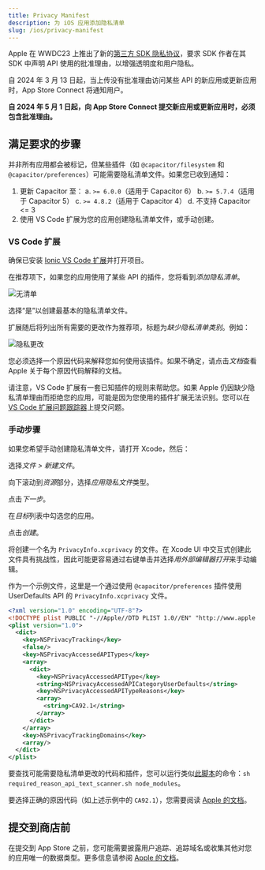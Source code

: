 ```yaml
---
title: Privacy Manifest
description: 为 iOS 应用添加隐私清单
slug: /ios/privacy-manifest
---
```


Apple 在 WWDC23 上推出了新的[第三方 SDK 隐私协议](https://developer.apple.com/news/?id=3d8a9yyh)，要求 SDK 作者在其 SDK 中声明 API 使用的批准理由，以增强透明度和用户隐私。

自 2024 年 3 月 13 日起，当上传没有批准理由访问某些 API 的新应用或更新应用时，App Store Connect 将通知用户。

**自 2024 年 5 月 1 日起，向 App Store Connect 提交新应用或更新应用时，必须包含批准理由。**

## 满足要求的步骤

并非所有应用都会被标记，但某些插件（如 `@capacitor/filesystem` 和 `@capacitor/preferences`）可能需要隐私清单文件。如果您已收到通知：

1. 更新 Capacitor 至：
a. `>= 6.0.0`（适用于 Capacitor 6）
b. `>= 5.7.4`（适用于 Capacitor 5）
c. `>= 4.8.2`（适用于 Capacitor 4）
d. 不支持 Capacitor <= 3
2. 使用 VS Code 扩展为您的应用创建隐私清单文件，或手动创建。

### VS Code 扩展

确保已安装 [Ionic VS Code 扩展](https://ionic.link/vscode)并打开项目。

在推荐项下，如果您的应用使用了某些 API 的插件，您将看到*添加隐私清单*。

![无清单](/img/v4/docs/ios/no-manifest.png)

选择“是”以创建最基本的隐私清单文件。

扩展随后将列出所有需要的更改作为推荐项，标题为*缺少隐私清单类别*。例如：

![隐私更改](/img/v4/docs/ios/privacy-change.png)

您必须选择一个原因代码来解释您如何使用该插件。如果不确定，请点击*文档*查看 Apple 关于每个原因代码解释的文档。

请注意，VS Code 扩展有一套已知插件的规则来帮助您。如果 Apple 仍因缺少隐私清单理由而拒绝您的应用，可能是因为您使用的插件扩展无法识别。您可以在 [VS Code 扩展问题跟踪器](https://github.com/ionic-team/vscode-ionic/issues)上提交问题。

### 手动步骤

如果您希望手动创建隐私清单文件，请打开 Xcode，然后：

选择*文件 > 新建文件*。

向下滚动到*资源*部分，选择*应用隐私文件*类型。

点击*下一步*。

在*目标*列表中勾选您的应用。

点击*创建*。

将创建一个名为 `PrivacyInfo.xcprivacy` 的文件。在 Xcode UI 中交互式创建此文件具有挑战性，因此可能更容易通过右键单击并选择*用外部编辑器打开*来手动编辑。

作为一个示例文件，这里是一个通过使用 `@capacitor/preferences` 插件使用 UserDefaults API 的 `PrivacyInfo.xcprivacy` 文件。

```xml
<?xml version="1.0" encoding="UTF-8"?>
<!DOCTYPE plist PUBLIC "-//Apple//DTD PLIST 1.0//EN" "http://www.apple.com/DTDs/PropertyList-1.0.dtd">
<plist version="1.0">
  <dict>
    <key>NSPrivacyTracking</key>
    <false/>
    <key>NSPrivacyAccessedAPITypes</key>
    <array>
      <dict>
        <key>NSPrivacyAccessedAPIType</key>
        <string>NSPrivacyAccessedAPICategoryUserDefaults</string>
        <key>NSPrivacyAccessedAPITypeReasons</key>
        <array>
          <string>CA92.1</string>
        </array>
      </dict>
    </array>
    <key>NSPrivacyTrackingDomains</key>
    <array/>
  </dict>
</plist>
```

要查找可能需要隐私清单更改的代码和插件，您可以运行类似[此脚本](https://github.com/Wooder/ios_17_required_reason_api_scanner)的命令：`sh required_reason_api_text_scanner.sh node_modules`。

要选择正确的原因代码（如上述示例中的 `CA92.1`），您需要阅读 [Apple 的文档](https://developer.apple.com/documentation/bundleresources/privacy_manifest_files/describing_use_of_required_reason_api)。

## 提交到商店前

在提交到 App Store 之前，您可能需要披露用户追踪、追踪域名或收集其他对您的应用唯一的数据类型。更多信息请参阅 [Apple 的文档](https://developer.apple.com/documentation/bundleresources/privacy_manifest_files)。